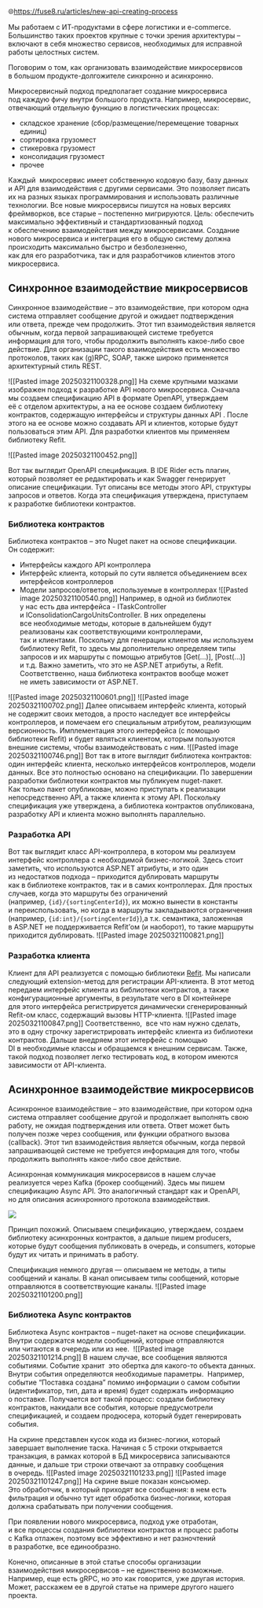 🌐https://fuse8.ru/articles/new-api-creating-process

Мы работаем с ИТ-продуктами в сфере логистики и e-commerce. Большинство таких проектов крупные с точки зрения архитектуры – включают в себя множество сервисов, необходимых для исправной работы целостных систем. 

Поговорим о том, как организовать взаимодействие микросервисов в большом продукте-долгожителе синхронно и асинхронно. 

Микросервисный подход предполагает создание микросервиса под каждую фичу внутри большого продукта. Например, микросервис, отвечающий отдельную функцию в логистических процессах: 

- складское хранение (сбор/размещение/перемещение товарных единиц)
- сортировка грузомест 
- стикеровка грузомест 
- консолидация грузомест
- прочее

Каждый  микросервис имеет собственную кодовую базу, базу данных и API для взаимодействия с другими сервисами. Это позволяет писать их на разных языках программирования и использовать различные технологии. Все новые микросервисы пишутся на новых версиях фреймворков, все старые – постепенно мигрируются. Цель: обеспечить максимально эффективный и стандартизованный подход к обеспечению взаимодействия между микросервисами. Создание нового микросервиса и интеграция его в общую систему должна происходить максимально быстро и безболезненно, как для его разработчика, так и для разработчиков клиентов этого микросервиса.

## Синхронное взаимодействие микросервисов

Синхронное взаимодействие – это взаимодействие, при котором одна система отправляет сообщение другой и ожидает подтверждения или ответа, прежде чем продолжить. Этот тип взаимодействия является обычным, когда первой запрашивающей системе требуется информация для того, чтобы продолжить выполнять какое-либо свое действие. Для организации такого взаимодействия есть множество протоколов, таких как (g)RPC, SOAP, также широко применяется архитектурный стиль REST.

![[Pasted image 20250321100328.png]]
На схеме крупными мазками изображен подход к разработке API нового микросервиса. Сначала мы создаем спецификацию API в формате OpenAPI, утверждаем её с отделом архитектуры, а на ее основе создаем библиотеку контрактов, содержащую интерфейсы и структуры данных API . После этого на ее основе можно создавать API и клиентов, которые будут пользоваться этим API. Для разработки клиентов мы применяем библиотеку Refit.

![[Pasted image 20250321100452.png]]

Вот так выглядит OpenAPI спецификация. В IDE Rider есть плагин, который позволяет ее редактировать и как Swagger генерирует описание спецификации. Тут описаны все методы этого API, структуры запросов и ответов. Когда эта спецификация утверждена, приступаем к разработке библиотеки контрактов. 

### Библиотека контрактов

Библиотека контрактов – это Nuget пакет на основе спецификации. Он содержит:

- Интерфейсы каждого API контроллера
- Интерфейс клиента, который по сути является объединением всех интерфейсов контроллеров
- Модели запросов/ответов, используемые в контроллерах
![[Pasted image 20250321100540.png]]
Например, в одной из библиотек у нас есть два интерфейса - ITaskController и IConsolidationCargoUnitsController. В них определены все необходимые методы, которые в дальнейшем будут реализованы как соответствующими контроллерами, так и клиентами. Поскольку для генерации клиентов мы используем библиотеку Refit, то здесь мы дополнительно определяем типы запросов и их маршруты с помощью атрибутов [Get(...)], [Post(...)] и т.д. Важно заметить, что это не ASP.NET атрибуты, а Refit. Соответственно, наша библиотека контрактов вообще может не иметь зависимости от ASP.NET.

![[Pasted image 20250321100601.png]]
![[Pasted image 20250321100702.png]]
Далее описываем интерфейс клиента, который не содержит своих методов, а просто наследует все интерфейсы контроллеров, и помечаем его специальным атрибутом, реализующим версионность. Имплементация этого интерфейса (с помощью библиотеки Refit) и будет являться клиентом, которым пользуются внешние системы, чтобы взаимодействовать с ним.
![[Pasted image 20250321100746.png]]
Вот так в итоге выглядит библиотека контрактов: один интерфейс клиента, несколько интерфейсов контроллеров, модели данных. Все это полностью основано на спецификации. По завершении разработки библиотеки контрактов мы публикуем nuget-пакет. Как только пакет опубликован, можно приступать к реализации непосредственно API, а также клиента к этому API. Поскольку спецификация уже утверждена, а библиотека контрактов опубликована, разработку API и клиента можно выполнять параллельно.

### Разработка API

Вот так выглядит класс API-контроллера, в котором мы реализуем интерфейс контроллера с необходимой бизнес-логикой. Здесь стоит заметить, что используются ASP.NET атрибуты, и это один из недостатков подхода – приходится дублировать маршруты как в библиотеке контрактов, так и в самих контроллерах. Для простых случаев, когда это маршруты без ограничений (например, `{id}/{sortingCenterId}`), их можно вынести в константы и переиспользовать, но когда в маршруты закладываются ограничения (например, `{id:int}/{sortingCenterId}`),а т.к. семантика, заложенная в ASP.NET не поддерживается Refit’ом (и наоборот), то такие маршруты приходится дублировать.
![[Pasted image 20250321100821.png]]
### Разработка клиента

Клиент для API реализуется с помощью библиотеки [Refit](https://github.com/reactiveui/refit). Мы написали следующий extension-метод для регистрации API-клиента. В этот метод передаем интерфейс клиента из библиотеки контрактов, а также конфигурационные аргументы, в результате чего в DI контейнере для этого интерфейса регистрируется динамически сгенерированный Refit-ом класс, содержащий вызовы HTTP-клиента.
![[Pasted image 20250321100847.png]]
Соответственно,  все что нам нужно сделать, это в одну строчку зарегистрировать интерфейс клиента из библиотеки контрактов. Дальше внедряем этот интерфейс с помощью DI в необходимые классы и обращаемся к внешним сервисам. Также, такой подход позволяет легко тестировать код, в котором имеются зависимости от API-клиента. 

## Асинхронное взаимодействие микросервисов

Асинхронное взаимодействие – это взаимодействие, при котором одна система отправляет сообщение другой и продолжает выполнять свою работу, не ожидая подтверждения или ответа. Ответ может быть получен позже через сообщения, или функции обратного вызова (callback). Этот тип взаимодействия является обычным, когда первой запрашивающей системе не требуется информация для того, чтобы продолжить выполнять какое-либо свое действие. 

Асинхронная коммуникация микросервисов в нашем случае реализуется через Kafka (брокер сообщений). Здесь мы пишем спецификацию Async API. Это аналогичный стандарт как и OpenAPI, но для описания асинхронного протокола взаимодействия.

![](https://fuse8.ru/Media/3104/slide-16_9-109.png)

Принцип похожий. Описываем спецификацию, утверждаем, создаем библиотеку асинхронных контрактов, а дальше пишем producers, которые будут сообщения публиковать в очередь, и consumers, которые будут их читать и принимать в работу.

Спецификация немного другая — описываем не методы, а типы сообщений и каналы. В канал описываем типы сообщений, которые отправляются в соответствующие каналы.
![[Pasted image 20250321101200.png]]
### Библиотека Async контрактов

Библиотека Async контрактов – nuget-пакет на основе спецификации. Внутри содержатся модели сообщений, которые отправляются или читаются в очередь или из нее. 
![[Pasted image 20250321101214.png]]
В нашем случае, все сообщения являются событиями. Событие хранит  это обертка для какого-то объекта данных. Внутри события определяются необходимые параметры.  Например, событие “Поставка создана” помимо информации о самом событии (идентификатор, тип, дата и время) будет содержать информацию о поставке. Получается вот такой процесс: создали библиотеку контрактов, накидали все события, которые предусмотрели спецификацией, и создаем продюсера, который будет генерировать события. 

На скрине представлен кусок кода из бизнес-логики, который завершает выполнение таска. Начиная с 5 строки открывается транзакция, в рамках которой в БД микросервиса записываются данные, и дальше три строки отвечают за отправку сообщения в очередь.
![[Pasted image 20250321101233.png]]
![[Pasted image 20250321101247.png]]
На скрине выше показан консьюмер. Это обработчик, в который приходят все сообщения: в нем есть фильтрация и обычно тут идет обработка бизнес-логики, которая должна срабатывать при получении сообщения.

При появлении нового микросервиса, подход уже отработан, и все процессы создания библиотеки контрактов и процесс работы с Kafka отлажен, поэтому все эффективно и нет разночтений в разработке, все единообразно. 

Конечно, описанные в этой статье способы организации взаимодействия микросервисов – не единственно возможные. Например, еще есть gRPC, но это как говорится, уже другая история. Может, расскажем ее в другой статье на примере другого нашего проекта.